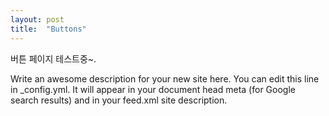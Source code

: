 ```yaml
---
layout: post
title:  "Buttons"
---
```


버튼 페이지 테스트중~.

Write an awesome description for your new site here. You can edit this line in _config.yml. It will appear in your document head meta (for Google search results) and in your feed.xml site description.